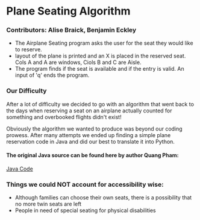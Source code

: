 # Plane Seating Algorithm 
### Contributors: Alise Braick, Benjamin Eckley

* The Airplane Seating program asks the user for the seat they would like to reserve.
* layout of the plane is printed and an X is placed in the reserved seat. Cols A and A are windows, Ciols B and C are Aisle.
* The program finds if the seat is available and if the entry is valid.  An input of 'q' ends the program.
  

### Our Difficulty
After a lot of difficulty we decided to go with an algorithm that went back to the days
when reserving a seat on an airplane actually counted for something and overbooked flights
didn't exist!

Obviously the algorithm we wanted to produce was beyond our coding prowess. After many
attempts we ended up finding a simple plane reservation code in Java and did our best
to translate it into Python.

#### The original Java source can be found here by author Quang Pham:
[Java Code](https://stackoverflow.com/questions/60895270/airplane-seating-program-2-dimensional-array)

### Things we could NOT account for accessibility wise:
* Although families can choose their own seats, there is a possibility that no more twin seats are left
* People in need of special seating for physical disabilities
